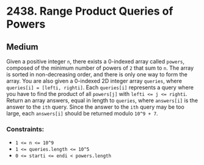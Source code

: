 # 2438. Range Product Queries of Powers

## Medium

Given a positive integer `n`, there exists a 0-indexed array called `powers`, composed of the minimum number of powers
of `2` that sum to `n`. The array is sorted in non-decreasing order, and there is only one way to form the array. You
are also given a 0-indexed 2D integer array `queries`, where `queries[i] = [lefti, righti]`. Each `queries[i]`
represents a query where you have to find the product of all `powers[j]` with `lefti <= j <= righti`. Return an array
answers, equal in length to `queries`, where `answers[i]` is the answer to the `ith` query. Since the answer to the
`ith` query may be too large, each `answers[i]` should be returned modulo `10^9 + 7`.

### Constraints:

- `1 <= n <= 10^9`
- `1 <= queries.length <= 10^5`
- `0 <= starti <= endi < powers.length`
